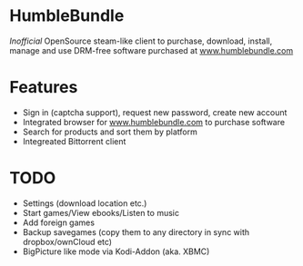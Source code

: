 HumbleBundle
============

*Inofficial* OpenSource steam-like client to purchase, download, install, manage and use DRM-free software purchased at www.humblebundle.com

Features
========
- Sign in (captcha support), request new password, create new account
- Integrated browser for www.humblebundle.com to purchase software
- Search for products and sort them by platform
- Integreated Bittorrent client


TODO 
====
- Settings (download location etc.)
- Start games/View ebooks/Listen to music
- Add foreign games
- Backup savegames (copy them to any directory in sync with dropbox/ownCloud etc)
- BigPicture like mode via Kodi-Addon (aka. XBMC)
